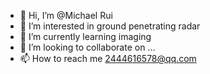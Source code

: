 - 👋 Hi, I’m @Michael Rui
- 👀 I’m interested in ground penetrating radar                                   
- 🌱 I’m currently learning imaging
- 💞️ I’m looking to collaborate on ...
- 📫 How to reach me 2444616578@qq.com

<!---
2444616578/2444616578 is a ✨ special ✨ repository because its `README.md` (this file) appears on your GitHub profile.
You can click the Preview link to take a look at your changes
